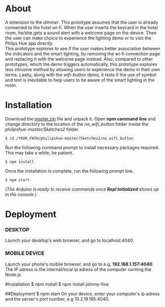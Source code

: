 # About

A extension to the *dimmer*. This prototype assumes that the user is already connected to the hotel wi-fi. When the user inserts the keycard in the hotel room, he/she gets a sound alert with a welcome page on the device. Then the user can make choice to experience the lighting demo or to visit the Philps Hue app directly. <br>
This prototype explores to see if the user makes better association between the indicators and the smart lighting, by removing the wi-fi connection page and replacing it with the welcome page instead. Also, compared to other prototypes, which the demo triggers automatically, this prototype explores less intrusive method by allowing users to experience the demo in their own terms. Lastly, along with the *wifi-button* demo, it tests if the use of symbol and text is inevitable to help users to be aware of the smart lighting in the room.

# Installation

Download the [master.zip](https://github.com/tanerolcxy/philipshue/archive/master.zip) file and unpack it. Open **npm command line** and change directory to the location of the *no_wifi_button* folder inside the *philipshue-master/Sketches2* folder. 
```
$ cd /YOUR_PATH/philipshue-master/Sketches2/no_wifi_button
```
Run the following command prompt to install necessary packages required. This may take a while, be patient.
```
$ npm install
```
Once the installation is complete, run the following prompt line. 
```
$ npm start
```
(*The Arduino is ready to receive commands once **Repl Initialized** shows up in the console.*)

# Deployment

### DESKTOP
Launch your desktop's web browser, and go to localhost:4040.

### MOBILE DEVICE
Launch your phone's mobile browser, and go to e.g. **192.168.1.157:4040**. The IP adress is the internal/local ip adress of the computer running the Node.js.


#Installation
$ npm install
$ npm install johnny-five

##Deployment
$ npm start
On your device, enter your computer's ip adress and the server's port number, e.g 10.2.19.185:4040.

